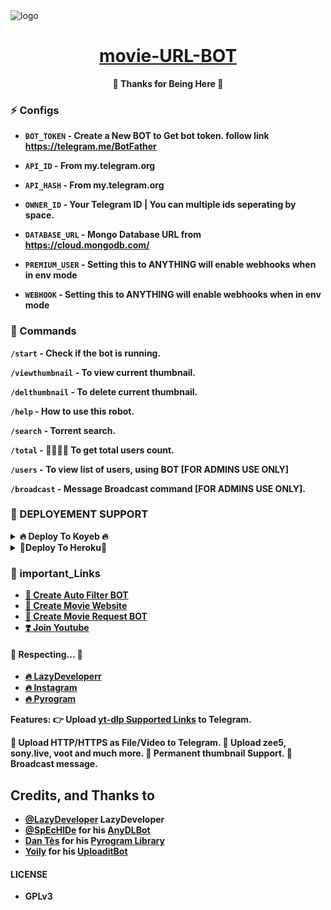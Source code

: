 <img src="https://telegra.ph/file/59530b4e467baea6240eb.png" alt="logo" target="/blank">

<h1 align="center">
 <b><a href="https://t.me/+raMCLKZ3PN4yYjQ1" target="/blank">movie-URL-BOT</a></>
</h1>

<p align="center">🤍 Thanks for Being Here 🤍</p>


### ⚡️ Configs 

* `BOT_TOKEN`  - Create a New BOT to Get bot token. follow link  https://telegram.me/BotFather

* `API_ID` - From my.telegram.org 

* `API_HASH` - From my.telegram.org 

* `OWNER_ID` - Your Telegram ID | You can multiple ids seperating by space.

* `DATABASE_URL`  - Mongo Database URL from https://cloud.mongodb.com/

* `PREMIUM_USER`  - Setting this to ANYTHING will enable webhooks when in env mode

* `WEBHOOK` - Setting this to ANYTHING will enable webhooks when in env mode 

### 🚦 Commands
`/start` - Check if the bot is running.

`/viewthumbnail` - To view current thumbnail.

`/delthumbnail` - To delete current thumbnail.

`/help` - How to use this robot.

`/search` - Torrent search.

`/total` - 👨‍👨‍👦‍👦 To get total users count.

`/users` - To view list of users, using BOT [FOR ADMINS USE ONLY]

`/broadcast` - Message Broadcast command [FOR ADMINS USE ONLY].


  ### 📶 DEPLOYEMENT SUPPORT

<details><summary>🔥 Deploy To Koyeb 🔥</summary>
<p>
<br>                 
<a target="/blank" href="https://app.koyeb.com/deploy?type=git&repository=github.com/LazyDeveloperr/MissPerfect-URL-BOT&branch=main&name=LazyMissPerfectGOT" >
  <img src="https://www.koyeb.com/static/images/deploy/button.svg" alt="Deploy">
</a>
</p>
</details>
<details><summary>🧡Deploy To Heroku🧡</summary>
<p>
<br>
<a href="https://heroku.com/deploy?template=https://github.com/LazyDeveloperr/MissPerfect-URL-BOT">
  <img src="https://www.herokucdn.com/deploy/button.svg" alt="Deploy">
</a>
</p>
</details>


### 🔗 important_Links
- [🤩 Create Auto Filter BOT](https://www.youtube.com/watch?v=jw3e4L1u-Vo&t=22s)
- [🤩 Create Movie Website](https://www.youtube.com/watch?v=h3Uvr15ZPnc)
- [🤩 Create Movie Request BOT](https://www.youtube.com/watch?v=mIEv7MjLj2U&t=38s)
- [❣️ Join Youtube](https://www.youtube.com/channel/UCY-iDra0x2hdd9PdHKcZkRw)


#### 🧡 Respecting... 🧡
- [🔥 LazyDeveloperr](https://github.com/LazyDeveloperr) 
- [🔥 Instagram](https://www.instagram.com/lsmeena90) 
- [🔥 Pyrogram](https://github.com/pyrogram/pyrogram)


**Features**:
👉 Upload [yt-dlp Supported Links](https://ytdl-org.github.io/youtube-dl/supportedsites.html) to Telegram.

🧡 Upload HTTP/HTTPS as File/Video to Telegram.
🧡 Upload zee5, sony.live, voot and much more.
🧡 Permanent thumbnail Support.
🧡 Broadcast message.

## Credits, and Thanks to
* [@LazyDeveloper](https://telegram.me/mRiderDM) LazyDeveloper
* [@SpEcHlDe](https://t.me/ThankTelegram) for his [AnyDLBot](https://telegram.dog/AnyDLBot)
* [Dan Tès](https://t.me/haskell) for his [Pyrogram Library](https://github.com/pyrogram/pyrogram)
* [Yoily](https://t.me/YoilyL) for his [UploaditBot](https://telegram.dog/UploaditBot)

#### LICENSE
- GPLv3
